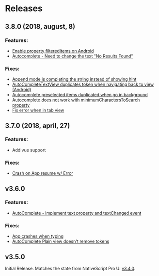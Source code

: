 # Releases

## 3.8.0 (2018, august, 8)

### Features:
 - [Enable property filteredItems on Android](https://github.com/telerik/nativescript-ui-feedback/issues/445)
 - [Autocomplete - Need to change the text "No Results Found"](https://github.com/telerik/nativescript-ui-feedback/issues/658)

### Fixes:
 - [Append mode is completing the string instead of showing hint](https://github.com/telerik/nativescript-ui-feedback/issues/746)
 - [AutoCompleteTextView duplicates token when navigating back to view (Android)](https://github.com/telerik/nativescript-ui-feedback/issues/443)
 - [Autocomplete preselected items duplicated when go in background](https://github.com/telerik/nativescript-ui-feedback/issues/631)
 - [Autocomplete does not work with minimumCharactersToSearch property](https://github.com/telerik/nativescript-ui-feedback/issues/393)
 - [Fix error when in tab view](https://github.com/telerik/nativescript-ui-feedback/issues/636)


## 3.7.0 (2018, april, 27)

### Features:
 - Add vue support

### Fixes:
 - [Crash on App resume w/ Error](https://github.com/telerik/nativescript-ui-feedback/issues/540)


## v3.6.0

### Features:
  - [AutoComplete - Implement text property and textChanged event](https://github.com/telerik/nativescript-ui-feedback/issues/320)

### Fixes:
  - [App crashes when typing](https://github.com/telerik/nativescript-ui-feedback/issues/298)
  - [AutoComplete Plain view doesn't remove tokens](https://github.com/telerik/nativescript-ui-feedback/issues/537)


## v3.5.0

Initial Release. Matches the state from NativeScript Pro UI [v3.4.0](http://docs.telerik.com/devtools/nativescript-ui/release-notes#release-notes-340).
